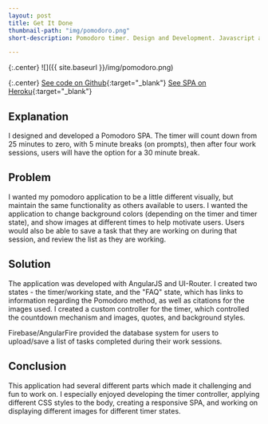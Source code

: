```yaml
---
layout: post
title: Get It Done
thumbnail-path: "img/pomodoro.png" 
short-description: Pomodoro timer. Design and Development. Javascript and AngularJS with Firebase/AngularFire

---
```


{:.center}
![]({{ site.baseurl }}/img/pomodoro.png)

{:.center}
[See code on Github](https://github.com/saraguittarclark/pomodoro-app){:target="_blank"}
[See SPA on Heroku](https://evening-oasis-30686.herokuapp.com/){:target="_blank"}

## Explanation

I designed and developed a Pomodoro SPA. The timer will count down from 25 minutes to zero, with 5 minute breaks (on prompts), then after four work sessions, users will have the option for a 30 minute break.

## Problem

I wanted my pomodoro application to be a little different visually, but maintain the same functionality as others available to users. I wanted the application to change background colors (depending on the timer and timer state), and show images at different times to help motivate users. Users would also be able to save a task that they are working on during that session, and review the list as they are working.

## Solution

The application was developed with AngularJS and UI-Router. I created two states - the timer/working state, and the "FAQ" state, which has links to information regarding the Pomodoro method, as well as citations for the images used. I created a custom controller for the timer, which controlled the countdown mechanism and images, quotes, and background styles. 

Firebase/AngularFire provided the database system for users to upload/save a list of tasks completed during their work sessions.

## Conclusion

This application had several different parts which made it challenging and fun to work on. I especially enjoyed developing the timer controller, applying different CSS styles to the body, creating a responsive SPA, and working on displaying different images for different timer states.
